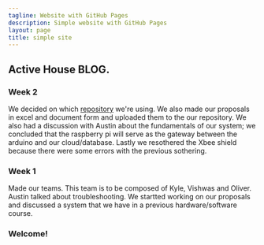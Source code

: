 ```yaml
---
tagline: Website with GitHub Pages
description: Simple website with GitHub Pages
layout: page
title: simple site
---
```

Active House
BLOG.
-------------


### Week 2

We decided on which [repository](https://github.com/kylesyCENG317/Active-House-) we're using. 
We also made our proposals in excel and document form and uploaded them to the our repository. 
We also had a discussion with Austin about the fundamentals of our system; we concluded that the raspberry pi will serve as the gateway between the arduino and our cloud/database. Lastly we resothered the Xbee shield because there were some errors with the previous sothering.

### Week 1
Made our teams. This team is to be composed of Kyle, Vishwas and Oliver. Austin talked about troubleshooting. We startted working on our proposals and discussed a system that we have in a previous hardware/software course.

### Welcome!
